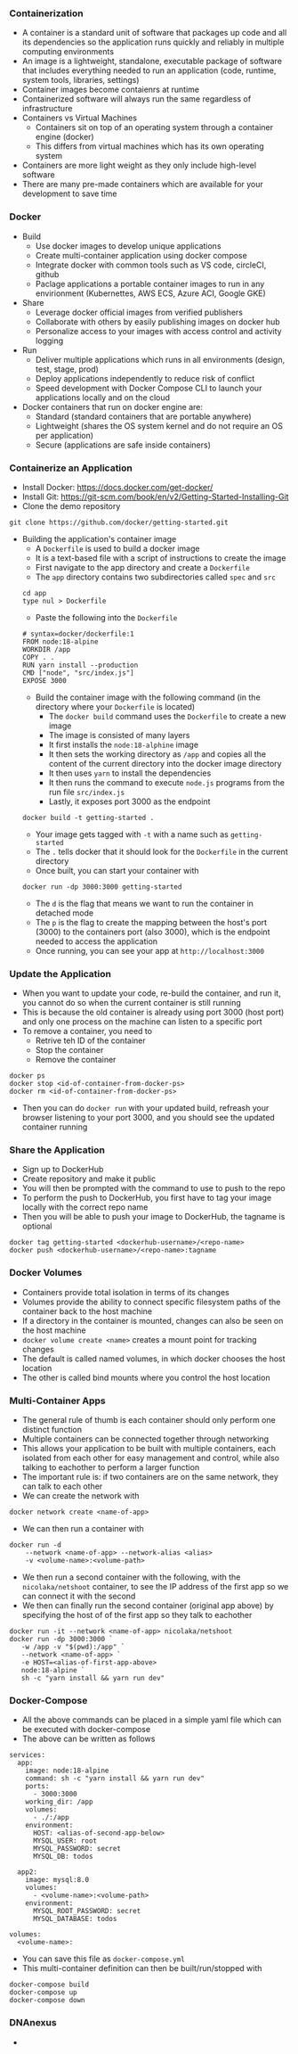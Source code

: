 ### Containerization
- A container is a standard unit of software that packages up code and all its dependencies so the application runs quickly and reliably in multiple computing environments
- An image is a lightweight, standalone, executable package of software that includes everything needed to run an application (code, runtime, system tools, libraries, settings)
- Container images become contaienrs at runtime
- Containerized software will always run the same regardless of infrastructure
- Containers vs Virtual Machines
    - Containers sit on top of an operating system through a container engine (docker)
    - This differs from virtual machines which has its own operating system
- Containers are more light weight as they only include high-level software
- There are many pre-made containers which are available for your development to save time

### Docker
- Build
    - Use docker images to develop unique applications
    - Create multi-container application using docker compose
    - Integrate docker with common tools such as VS code, circleCI, github
    - Paclage applications a portable container images to run in any envirionment (Kubernettes, AWS ECS, Azure ACI, Google GKE)
- Share
    - Leverage docker official images from verified publishers
    - Collaborate with others by easily publishing images on docker hub
    - Personalize access to your images with access control and activity logging
- Run
    - Deliver multiple applications which runs in all environments (design, test, stage, prod)
    - Deploy applications independently to reduce risk of conflict
    - Speed development with Docker Compose CLI to launch your applications locally and on the cloud
- Docker containers that run on docker engine are:
    - Standard (standard containers that are portable anywhere)
    - Lightweight (shares the OS system kernel and do not require an OS per application)
    - Secure (applications are safe inside containers)

### Containerize an Application
- Install Docker: https://docs.docker.com/get-docker/
- Install Git: https://git-scm.com/book/en/v2/Getting-Started-Installing-Git
- Clone the demo repository
```
git clone https://github.com/docker/getting-started.git
```
- Building the application's container image
    - A ```Dockerfile``` is used to build a docker image
    - It is a text-based file with a script of instructions to create the image
    - First navigate to the app directory and create a ```Dockerfile```
    - The ```app``` directory contains two subdirectories called ```spec``` and ```src```
    ```
    cd app
    type nul > Dockerfile
    ```
    - Paste the following into the ```Dockerfile```
    ```
    # syntax=docker/dockerfile:1
    FROM node:18-alpine
    WORKDIR /app
    COPY . .
    RUN yarn install --production
    CMD ["node", "src/index.js"]
    EXPOSE 3000
    ```
    - Build the container image with the following command (in the directory where your ```Dockerfile``` is located)
        - The ```docker build``` command uses the ```Dockerfile``` to create a new image
        - The image is consisted of many layers
        - It first installs the ```node:18-alphine``` image
        - It then sets the working directory as ```/app``` and copies all the content of the current directory into the docker image directory
        - It then uses ```yarn``` to install the dependencies
        - It then runs the command to execute ```node.js``` programs from the run file ```src/index.js```
        - Lastly, it exposes port 3000 as the endpoint
    ```
    docker build -t getting-started .
    ```
    - Your image gets tagged with ```-t``` with a name such as ```getting-started```
    - The ```.``` tells docker that it should look for the ```Dockerfile``` in the current directory
    - Once built, you can start your container with
     ```
     docker run -dp 3000:3000 getting-started
     ```
    - The ```d``` is the flag that means we want to run the container in detached mode
    - The ```p``` is the flag to create the mapping between the host's port (3000) to the containers port (also 3000), which is the endpoint needed to access the application
    - Once running, you can see your app at ```http://localhost:3000```

### Update the Application
- When you want to update your code, re-build the container, and run it, you cannot do so when the current container is still running
- This is because the old container is already using port 3000 (host port) and only one process on the machine can listen to a specific port
- To remove a container, you need to
    - Retrive teh ID of the container
    - Stop the container
    - Remove the container
```
docker ps
docker stop <id-of-container-from-docker-ps>
docker rm <id-of-container-from-docker-ps>
```
- Then you can do ```docker run``` with your updated build, refreash your browser listening to your port 3000, and you should see the updated container running

### Share the Application
- Sign up to DockerHub
- Create repository and make it public
- You will then be prompted with the command to use to push to the repo
- To perform the push to DockerHub, you first have to tag your image locally with the correct repo name
- Then you will be able to push your image to DockerHub, the tagname is optional
```
docker tag getting-started <dockerhub-username>/<repo-name>
docker push <dockerhub-username>/<repo-name>:tagname
```

### Docker Volumes
- Containers provide total isolation in terms of its changes
- Volumes provide the ability to connect specific filesystem paths of the container back to the host machine
- If a directory in the container is mounted, changes can also be seen on the host machine
- ```docker volume create <name>``` creates a mount point for tracking changes
- The default is called named volumes, in which docker chooses the host location
- The other is called bind mounts where you control the host location

### Multi-Container Apps
- The general rule of thumb is each container should only perform one distinct function
- Multiple containers can be connected together through networking
- This allows your application to be built with multiple containers, each isolated from each other for easy management and control, while also talking to eachother to perform a larger function
- The important rule is: if two containers are on the same network, they can talk to each other
- We can create the network with 
```
docker network create <name-of-app>
```
- We can then run a container with 
```
docker run -d
    --network <name-of-app> --network-alias <alias> 
    -v <volume-name>:<volume-path>
```
- We then run a second container with the following, with the ```nicolaka/netshoot``` container, to see the IP address of the first app so we can connect it with the second
- We then can finally run the second container (original app above) by specifying the host of of the first app so they talk to eachother
```
docker run -it --network <name-of-app> nicolaka/netshoot
docker run -dp 3000:3000 `
   -w /app -v "$(pwd):/app" `
   --network <name-of-app> `
   -e HOST=<alias-of-first-app-above>
   node:18-alpine `
   sh -c "yarn install && yarn run dev"
```

### Docker-Compose
- All the above commands can be placed in a simple yaml file which can be executed with docker-compose
- The above can be written as follows
```
services:
  app:
    image: node:18-alpine
    command: sh -c "yarn install && yarn run dev"
    ports:
      - 3000:3000
    working_dir: /app
    volumes:
      - ./:/app
    environment:
      HOST: <alias-of-second-app-below>
      MYSQL_USER: root
      MYSQL_PASSWORD: secret
      MYSQL_DB: todos

  app2:
    image: mysql:8.0
    volumes:
      - <volume-name>:<volume-path>
    environment:
      MYSQL_ROOT_PASSWORD: secret
      MYSQL_DATABASE: todos

volumes:
  <volume-name>:
```
- You can save this file as ```docker-compose.yml```
- This multi-container definition can then be built/run/stopped with
```
docker-compose build
docker-compose up
docker-compose down
```

### DNAnexus
- 
